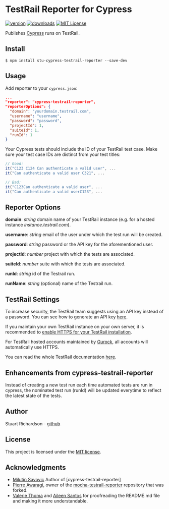 # TestRail Reporter for Cypress

[![version](https://img.shields.io/npm/v/stu-cypress-testrail-reporter.svg)](https://www.npmjs.com/package/stu-cypress-testrail-reporter)
[![downloads](https://img.shields.io/npm/dt/stu-cypress-testrail-reporter.svg)](https://www.npmjs.com/package/stu-cypress-testrail-reporter)
[![MIT License](https://img.shields.io/github/license/sturichardson/stu-cypress-testrail-reporter.svg)](https://github.com/sturichardson/stu-cypress-testrail-reporter/blob/master/LICENSE.md)

Publishes [Cypress](https://www.cypress.io/) runs on TestRail.

## Install

```shell
$ npm install stu-cypress-testrail-reporter --save-dev 
```

## Usage

Add reporter to your `cypress.json`:

```json
...
"reporter": "cypress-testrail-reporter",
"reporterOptions": {
  "domain": "yourdomain.testrail.com",
  "username": "username",
  "password": "password",
  "projectId": 1,
  "suiteId": 1,
  "runId": 1
}
```

Your Cypress tests should include the ID of your TestRail test case. Make sure your test case IDs are distinct from your test titles:

```Javascript
// Good:
it("C123 C124 Can authenticate a valid user", ...
it("Can authenticate a valid user C321", ...

// Bad:
it("C123Can authenticate a valid user", ...
it("Can authenticate a valid userC123", ...
```

## Reporter Options

**domain**: _string_ domain name of your TestRail instance (e.g. for a hosted instance _instance.testrail.com_).

**username**: _string_ email of the user under which the test run will be created.

**password**: _string_ password or the API key for the aforementioned user.

**projectId**: _number_ project with which the tests are associated.

**suiteId**: _number_ suite with which the tests are associated.

**runId**: _string_ id of the Testrail run.

**runName**: _string_ (optional) name of the Testrail run.

## TestRail Settings

To increase security, the TestRail team suggests using an API key instead of a password. You can see how to generate an API key [here](http://docs.gurock.com/testrail-api2/accessing#username_and_api_key).

If you maintain your own TestRail instance on your own server, it is recommended to [enable HTTPS for your TestRail installation](http://docs.gurock.com/testrail-admin/admin-securing#using_https).

For TestRail hosted accounts maintained by [Gurock](http://www.gurock.com/), all accounts will automatically use HTTPS.

You can read the whole TestRail documentation [here](http://docs.gurock.com/).

## Enhancements from cypress-testrail-reporter

Instead of creating a new test run each time automated tests are run in cypress, the nominated test run (runId) will be updated everytime to reflect the latest state of the tests.

## Author

Stuart Richardson - [github](https://github.com/sturichardson)

## License

This project is licensed under the [MIT license](/LICENSE.md).

## Acknowledgments

* [Milutin Savovic](https://github.com/mickosav) Author of [cypress-testrail-reporter]
* [Pierre Awaragi](https://github.com/awaragi), owner of the [mocha-testrail-reporter](https://github.com/awaragi/mocha-testrail-reporter) repository that was forked.
* [Valerie Thoma](https://github.com/ValerieThoma) and [Aileen Santos](https://github.com/asantos3026) for proofreading the README.md file and making it more understandable.
